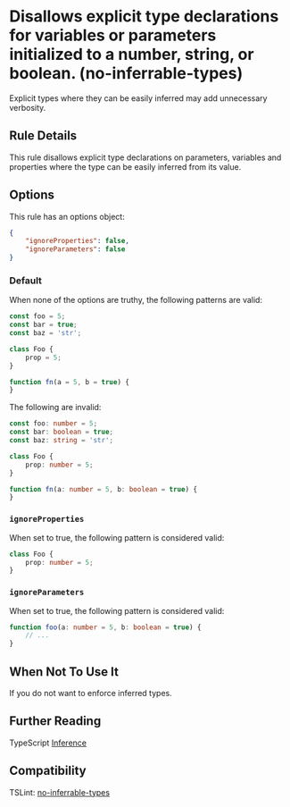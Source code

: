 # Disallows explicit type declarations for variables or parameters initialized to a number, string, or boolean. (no-inferrable-types)

Explicit types where they can be easily inferred may add unnecessary verbosity.

## Rule Details

This rule disallows explicit type declarations on parameters, variables
and properties where the type can be easily inferred from its value.

## Options

This rule has an options object:

```json
{
    "ignoreProperties": false,
    "ignoreParameters": false
}
```

### Default

When none of the options are truthy, the following patterns are valid:

```ts
const foo = 5;
const bar = true;
const baz = 'str';

class Foo {
    prop = 5;
}

function fn(a = 5, b = true) {
}
```

The following are invalid:

```ts
const foo: number = 5;
const bar: boolean = true;
const baz: string = 'str';

class Foo {
    prop: number = 5;
}

function fn(a: number = 5, b: boolean = true) {
}
```

### `ignoreProperties`

When set to true, the following pattern is considered valid:

```ts
class Foo {
    prop: number = 5;
}
```

### `ignoreParameters`

When set to true, the following pattern is considered valid:

```ts
function foo(a: number = 5, b: boolean = true) {
    // ...
}
```

## When Not To Use It

If you do not want to enforce inferred types.

## Further Reading

TypeScript [Inference](https://www.typescriptlang.org/docs/handbook/type-inference.html)

## Compatibility

TSLint: [no-inferrable-types](https://palantir.github.io/tslint/rules/no-inferrable-types/)
